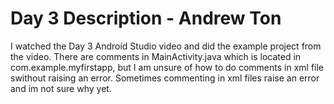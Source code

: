 # Day 3 Description - Andrew Ton

I watched the Day 3 Android Studio video and did the example project from the video. There are comments in MainActivity.java which is located in com.example.myfirstapp, but I am unsure of how to do comments in xml file swithout raising an error. Sometimes commenting in xml files raise an error and im not sure why yet.
